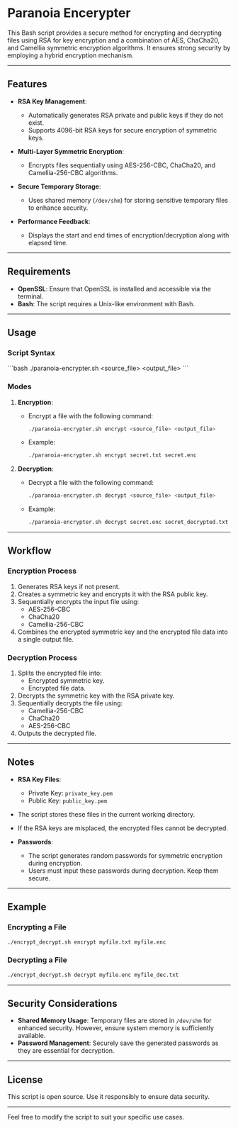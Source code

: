 # Paranoia Encerypter 

This Bash script provides a secure method for encrypting and decrypting files using RSA for key encryption and a combination of AES, ChaCha20, and Camellia symmetric encryption algorithms. It ensures strong security by employing a hybrid encryption mechanism.

---

## Features

- **RSA Key Management**:
  - Automatically generates RSA private and public keys if they do not exist.
  - Supports 4096-bit RSA keys for secure encryption of symmetric keys.

- **Multi-Layer Symmetric Encryption**:
  - Encrypts files sequentially using AES-256-CBC, ChaCha20, and Camellia-256-CBC algorithms.

- **Secure Temporary Storage**:
  - Uses shared memory (`/dev/shm`) for storing sensitive temporary files to enhance security.

- **Performance Feedback**:
  - Displays the start and end times of encryption/decryption along with elapsed time.

---

## Requirements

- **OpenSSL**: Ensure that OpenSSL is installed and accessible via the terminal.
- **Bash**: The script requires a Unix-like environment with Bash.

---

## Usage

### Script Syntax

\`\`\`bash
./paranoia-encrypter.sh <mode> <source_file> <output_file>
\`\`\`

### Modes

1. **Encryption**:
   - Encrypt a file with the following command:
     ```bash
     ./paranoia-encrypter.sh encrypt <source_file> <output_file>
     ```
   - Example:
     ```bash
     ./paranoia-encrypter.sh encrypt secret.txt secret.enc
     ```

2. **Decryption**:
   - Decrypt a file with the following command:
     ```bash
     ./paranoia-encrypter.sh decrypt <source_file> <output_file>
     ```
   - Example:
     ```bash
     ./paranoia-encrypter.sh decrypt secret.enc secret_decrypted.txt
     ```

---

## Workflow

### Encryption Process
1. Generates RSA keys if not present.
2. Creates a symmetric key and encrypts it with the RSA public key.
3. Sequentially encrypts the input file using:
   - AES-256-CBC
   - ChaCha20
   - Camellia-256-CBC
4. Combines the encrypted symmetric key and the encrypted file data into a single output file.

### Decryption Process
1. Splits the encrypted file into:
   - Encrypted symmetric key.
   - Encrypted file data.
2. Decrypts the symmetric key with the RSA private key.
3. Sequentially decrypts the file using:
   - Camellia-256-CBC
   - ChaCha20
   - AES-256-CBC
4. Outputs the decrypted file.

---

## Notes

- **RSA Key Files**:
  - Private Key: `private_key.pem`
  - Public Key: `public_key.pem`
- The script stores these files in the current working directory.
- If the RSA keys are misplaced, the encrypted files cannot be decrypted.

- **Passwords**:
  - The script generates random passwords for symmetric encryption during encryption.
  - Users must input these passwords during decryption. Keep them secure.

---

## Example

### Encrypting a File
```bash
./encrypt_decrypt.sh encrypt myfile.txt myfile.enc
```

### Decrypting a File
```bash
./encrypt_decrypt.sh decrypt myfile.enc myfile_dec.txt
```

---

## Security Considerations

- **Shared Memory Usage**: Temporary files are stored in `/dev/shm` for enhanced security. However, ensure system memory is sufficiently available.
- **Password Management**: Securely save the generated passwords as they are essential for decryption.

---

## License

This script is open source. Use it responsibly to ensure data security.

---

Feel free to modify the script to suit your specific use cases.

